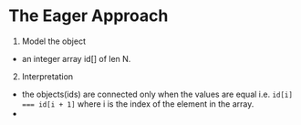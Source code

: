 # The Eager Approach 
1. Model the object 
 - an integer array id[] of len N.

2. Interpretation
 - the objects(ids) are connected only when the values are equal i.e.
    ``id[i] === id[i + 1]`` where i is the index of the element in the array.
 - 